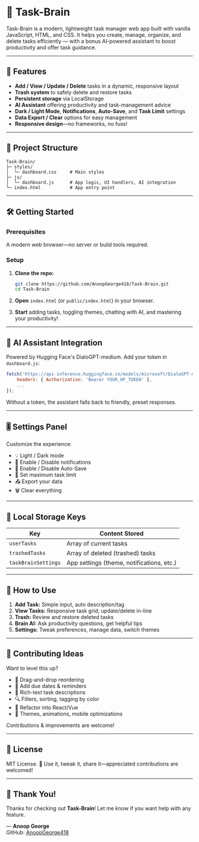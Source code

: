 # 🚀 Task-Brain

Task-Brain is a modern, lightweight task manager web app built with vanilla JavaScript, HTML, and CSS. It helps you create, manage, organize, and delete tasks efficiently — with a bonus AI-powered assistant to boost productivity and offer task guidance.

---

## 🧩 Features

- **Add / View / Update / Delete** tasks in a dynamic, responsive layout
- **Trash system** to safely delete and restore tasks
- **Persistent storage** via LocalStorage
- **AI Assistant** offering productivity and task-management advice
- **Dark / Light Mode**, **Notifications**, **Auto-Save**, and **Task Limit** settings
- **Data Export / Clear** options for easy management
- **Responsive design**—no frameworks, no fuss!

---

## 📁 Project Structure

```
Task-Brain/
├─ styles/
│  └─ dashboard.css     # Main styles
├─ js/
│  └─ dashboard.js      # App logic, UI handlers, AI integration
└─ index.html           # App entry point
```

---

## 🛠 Getting Started

### Prerequisites
A modern web browser—no server or build tools required.

### Setup
1. **Clone the repo:**
   ```bash
   git clone https://github.com/AnoopGeorge418/Task-Brain.git
   cd Task-Brain
   ```

2. **Open** `index.html` (or `public/index.html`) in your browser.

3. **Start** adding tasks, toggling themes, chatting with AI, and mastering your productivity!

---

## 🧠 AI Assistant Integration

Powered by Hugging Face's DialoGPT-medium. Add your token in `dashboard.js`:

```js
fetch('https://api-inference.huggingface.co/models/microsoft/DialoGPT-medium', {
    headers: { Authorization: 'Bearer YOUR_HF_TOKEN' },
    ...
});
```

Without a token, the assistant falls back to friendly, preset responses.

---

## 🎚️ Settings Panel

Customize the experience:
* 💡 Light / Dark mode
* 🔔 Enable / Disable notifications
* 💾 Enable / Disable Auto-Save
* 🎯 Set maximum task limit
* 📤 Export your data
* 🗑️ Clear everything

---

## 💾 Local Storage Keys

| Key | Content Stored |
|-----|----------------|
| `userTasks` | Array of current tasks |
| `trashedTasks` | Array of deleted (trashed) tasks |
| `taskBrainSettings` | App settings (theme, notifications, etc.) |

---

## 🎯 How to Use

1. **Add Task:** Simple input, auto description/tag
2. **View Tasks:** Responsive task grid; update/delete in-line
3. **Trash:** Review and restore deleted tasks
4. **Brain AI:** Ask productivity questions, get helpful tips
5. **Settings:** Tweak preferences, manage data, switch themes

---

## 🌱 Contributing Ideas

Want to level this up?
* 🧩 Drag-and-drop reordering
* 📅 Add due dates & reminders
* 📝 Rich-text task descriptions
* 🔍 Filters, sorting, tagging by color
* 🔄 Refactor into React/Vue
* 🎨 Themes, animations, mobile optimizations

Contributions & improvements are welcome!

---

## 📜 License

MIT License. 🎉 Use it, tweak it, share it—appreciated contributions are welcomed!

---

## 🙌 Thank You!

Thanks for checking out **Task-Brain**! Let me know if you want help with any feature.

— **Anoop George**  
GitHub: [AnoopGeorge418](https://github.com/AnoopGeorge418)